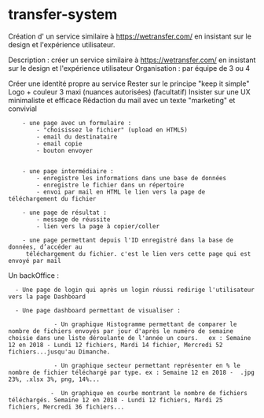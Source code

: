 # transfer-system
Création d' un service similaire à https://wetransfer.com/ en insistant sur le design et l'expérience utilisateur.

Description : créer un service similaire à https://wetransfer.com/ en insistant sur le design et l'expérience utilisateur
Organisation : par équipe de 3 ou 4

 

Créer une identité propre au service
Rester sur le principe "keep it simple"
Logo + couleur 3 maxi (nuances autorisées) (facultatif)
Insister sur une UX minimaliste et efficace
Rédaction du mail avec un texte "marketing" et convivial

 

        - une page avec un formulaire :
            - "choisissez le fichier" (upload en HTML5)
            - email du destinataire
            - email copie
            - bouton envoyer


        - une page intermédiaire :
            - enregistre les informations dans une base de données
            - enregistre le fichier dans un répertoire
            - envoi par mail en HTML le lien vers la page de téléchargement du fichier 
   
        - une page de résultat :
            - message de réussite
            - lien vers la page à copier/coller

        - une page permettant depuis l'ID enregistré dans la base de données, d’accéder au
         téléchargement du fichier. c'est le lien vers cette page qui est envoyé par mail

 

 

Un backOffice : 

      - Une page de login qui après un login réussi redirige l'utilisateur vers la page Dashboard

      - Une page dashboard permettant de visualiser :                

                 - Un graphique Histogramme permettant de comparer le nombre de fichiers envoyés par jour d'après le numéro de semaine choisie dans une liste déroulante de l'année un cours.   ex : Semaine 12 en 2018 - Lundi 12 fichiers, Mardi 14 fichier, Mercredi 52 fichiers...jusqu'au Dimanche.

                 - Un graphique secteur permettant représenter en % le nombre de fichier téléchargé par type. ex : Semaine 12 en 2018 -  .jpg 23%, .xlsx 3%, png, 14%...

                -  Un graphique en courbe montrant le nombre de fichiers téléchargés. Semaine 12 en 2018 - Lundi 12 fichiers, Mardi 25 fichiers, Mercredi 36 fichiers...
